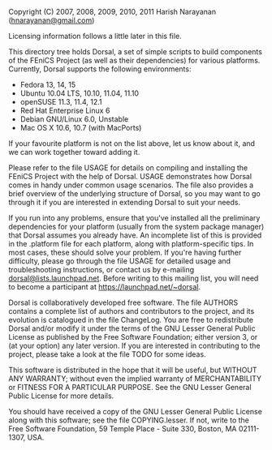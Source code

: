 Copyright (C) 2007, 2008, 2009, 2010, 2011
Harish Narayanan (<hnarayanan@gmail.com>)

Licensing information follows a little later in this file.

This directory tree holds Dorsal, a set of simple scripts to build
components of the FEniCS Project (as well as their dependencies) for
various platforms. Currently, Dorsal supports the following
environments:

* Fedora 13, 14, 15
* Ubuntu 10.04 LTS, 10.10, 11.04, 11.10
* openSUSE 11.3, 11.4, 12.1
* Red Hat Enterprise Linux 6
* Debian GNU/Linux 6.0, Unstable
* Mac OS X 10.6, 10.7 (with MacPorts)

If your favourite platform is not on the list above, let us know about
it, and we can work together toward adding it.

Please refer to the file USAGE for details on compiling and installing
the FEniCS Project with the help of Dorsal. USAGE demonstrates how
Dorsal comes in handy under common usage scenarios. The file also
provides a brief overview of the underlying structure of Dorsal, so
you may want to go through it if you are interested in extending
Dorsal to suit your needs.

If you run into any problems, ensure that you've installed all the
preliminary dependencies for your platform (usually from the system
package manager) that Dorsal assumes you already have. An incomplete
list of this is provided in the .platform file for each platform,
along with platform-specific tips. In most cases, these should solve
your problem. If you're having further difficulty, please go through
the file USAGE for detailed usage and troubleshooting instructions, or
contact us by e-mailing dorsal@lists.launchpad.net. Before writing to
this mailing list, you will need to become a participant at
<https://launchpad.net/~dorsal>.

Dorsal is collaboratively developed free software. The file AUTHORS
contains a complete list of authors and contributors to the project,
and its evolution is catalogued in the file ChangeLog. You are free to
redistribute Dorsal and/or modify it under the terms of the GNU Lesser
General Public License as published by the Free Software Foundation;
either version 3, or (at your option) any later version. If you are
interested in contributing to the project, please take a look at the
file TODO for some ideas.

This software is distributed in the hope that it will be useful, but
WITHOUT ANY WARRANTY; without even the implied warranty of
MERCHANTABILITY or FITNESS FOR A PARTICULAR PURPOSE. See the GNU
Lesser General Public License for more details.

You should have received a copy of the GNU Lesser General Public
License along with this software; see the file COPYING.lesser. If not,
write to the Free Software Foundation, 59 Temple Place - Suite 330,
Boston, MA 02111-1307, USA.
